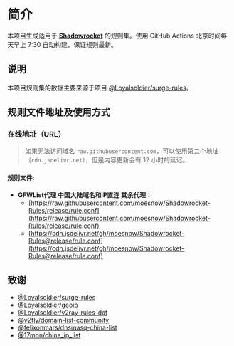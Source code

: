 # 简介

本项目生成适用于 [**Shadowrocket**](https://www.shadowrocket.vip) 的规则集。使用 GitHub Actions 北京时间每天早上 7:30 自动构建，保证规则最新。

## 说明

本项目规则集的数据主要来源于项目 [@Loyalsoldier/surge-rules](https://github.com/Loyalsoldier/surge-rules)。

## 规则文件地址及使用方式

### 在线地址（URL）

> 如果无法访问域名 `raw.githubusercontent.com`，可以使用第二个地址（`cdn.jsdelivr.net`），但是内容更新会有 12 小时的延迟。

#### 规则文件:

- **GFWList代理 中国大陆域名和IP直连 其余代理**：
  - [https://raw.githubusercontent.com/moesnow/Shadowrocket-Rules/release/rule.conf](https://raw.githubusercontent.com/moesnow/Shadowrocket-Rules/release/rule.conf)
  - [https://cdn.jsdelivr.net/gh/moesnow/Shadowrocket-Rules@release/rule.conf](https://cdn.jsdelivr.net/gh/moesnow/Shadowrocket-Rules@release/rule.conf)

## 致谢

- [@Loyalsoldier/surge-rules](https://github.com/Loyalsoldier/surge-rules)
- [@Loyalsoldier/geoip](https://github.com/Loyalsoldier/geoip)
- [@Loyalsoldier/v2ray-rules-dat](https://github.com/Loyalsoldier/v2ray-rules-dat)
- [@v2fly/domain-list-community](https://github.com/v2fly/domain-list-community)
- [@felixonmars/dnsmasq-china-list](https://github.com/felixonmars/dnsmasq-china-list)
- [@17mon/china_ip_list](https://github.com/17mon/china_ip_list)
